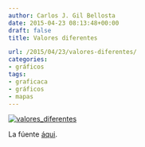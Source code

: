 ```yaml
---
author: Carlos J. Gil Bellosta
date: 2015-04-23 08:13:48+00:00
draft: false
title: Valores diferentes

url: /2015/04/23/valores-diferentes/
categories:
- gráficos
tags:
- graficaca
- gráficos
- mapas
---
```


[![valores_diferentes](/wp-uploads/2015/04/valores_diferentes.png#center)
](/wp-uploads/2015/04/valores_diferentes.png#center)

La fúente [áqui](http://www.elmundo.es/grafico/economia/2015/03/15/5505ceb4268e3ea24c8b456e.html).
